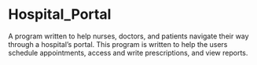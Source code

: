 # Hospital_Portal
A program written to help nurses, doctors, and patients navigate their way through a hospital’s portal. This program is written to help the users schedule appointments, access and write prescriptions, and view reports.
